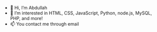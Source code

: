 - 👋 Hi, I’m Abdullah 
- 👀 I’m interested in HTML, CSS, JavaScript, Python, node.js, MySQL, PHP, and more!
- 📫 You contact me through email 

